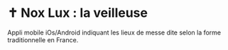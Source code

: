 # ✝ Nox Lux : la veilleuse

<p>Appli mobile iOs/Android indiquant les lieux de messe dite selon la forme traditionnelle en France.</p>
